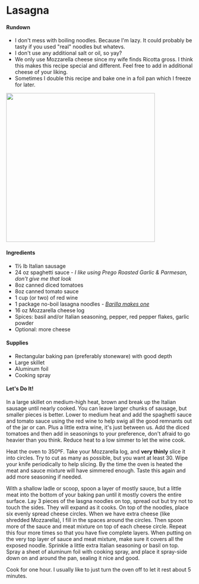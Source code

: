 # Lasagna

#### Rundown
* I don't mess with boiling noodles. Because I'm lazy. It could probably be tasty if you used "real" noodles but whatevs.
* I don't use any additional salt or oil, so yay?
* We only use Mozzarella cheese since my wife finds Ricotta gross. I think this makes this recipe special and different. Feel free to add in additional cheese of your liking.
* Sometimes I double this recipe and bake one in a foil pan which I freeze for later.

<img src="http://photos-e.ak.instagram.com/hphotos-ak-xfa1/10843985_402134046619084_701644577_n.jpg" height="400" />

#### Ingredients

* 1½ lb Italian sausage
* 24 oz spaghetti sauce *- I like using Prego Roasted Garlic & Parmesan, don't give me that look*
* 8oz canned diced tomatoes
* 8oz canned tomato sauce
* 1 cup (or two) of red wine
* 1 package no-boil lasagna noodles *- [Barilla makes one](http://www.barilla.com/content/product/oven-ready-lasagne)*
* 16 oz Mozzarella cheese log
* Spices: basil and/or Italian seasoning, pepper, red pepper flakes, garlic powder
* Optional: more cheese

#### Supplies
* Rectangular baking pan (preferably stoneware) with good depth
* Large skillet
* Aluminum foil
* Cooking spray

#### Let's Do It!

In a large skillet on medium-high heat, brown and break up the Italian sausage until nearly cooked. You can leave larger chunks of sausage, but smaller pieces is better. Lower to medium heat and add the spaghetti sauce and tomato sauce using the red wine to help swig all the good remnants out of the jar or can. Plus a little extra wine, it's just between us. Add the diced tomatoes and then add in seasonings to your preference, don't afraid to go heavier than you think. Reduce heat to a low simmer to let the wine cook.

Heat the oven to 350ºF. Take your Mozzarella log, and **very thinly** slice it into circles. Try to cut as many as possible, but you want at least 30. Wipe your knife periodically to help slicing. By the time the oven is heated the meat and sauce mixture will have simmered enough. Taste this again and add more seasoning if needed.

With a shallow ladle or scoop, spoon a layer of mostly sauce, but a little meat into the bottom of your baking pan until it mostly covers the entire surface. Lay 3 pieces of the lasgna noodles on top, spread out but try not to touch the sides. They will expand as it cooks. On top of the noodles, place six evenly spread cheese circles. When we have extra cheese (like shredded Mozzarella), I fill in the spaces around the circles. Then spoon more of the sauce and meat mixture on top of each cheese circle. Repeat this four more times so that you have five complete layers. When putting on the very top layer of sauce and meat mixture, make sure it covers all the exposed noodle. Sprinkle a little extra Italian seasoning or basil on top. Spray a sheet of aluminum foil with cooking spray, and place it spray-side down on and around the pan, sealing it nice and good.

Cook for one hour. I usually like to just turn the oven off to let it rest about 5 minutes.




